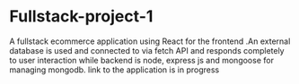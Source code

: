 # Fullstack-project-1

A fullstack ecommerce application using React for the frontend .An external database is used and
connected to via fetch API and responds completely to user interaction while backend is node, express js
and mongoose for managing mongodb. link to the application is in progress
